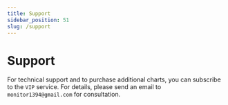 ```yaml
---
title: Support
sidebar_position: 51
slug: /support
---
```


# Support

For technical support and to purchase additional charts, you can subscribe to the `VIP` service. For details, please send an email to `monitor1394@gmail.com` for consultation.
